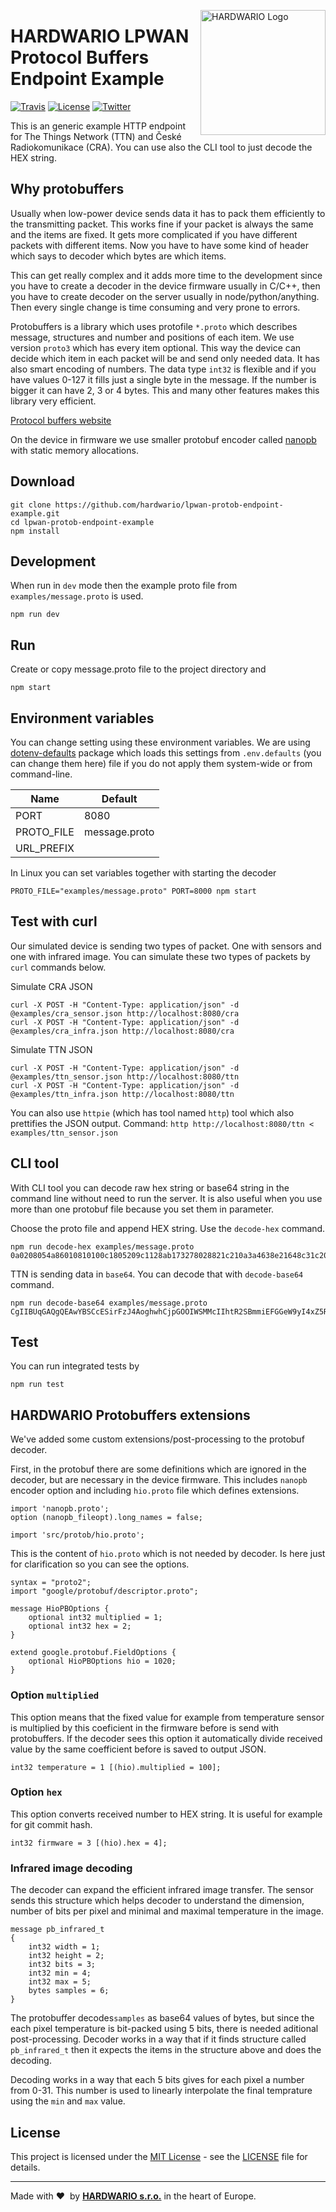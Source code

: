 <a href="https://www.hardwario.com/"><img src="https://www.hardwario.com/ci/assets/hw-logo.svg" width="200" alt="HARDWARIO Logo" align="right"></a>

# HARDWARIO LPWAN Protocol Buffers Endpoint Example

[![Travis](https://img.shields.io/travis/hardwario/lpwan-protob-endpoint-example/master.svg)](https://travis-ci.org/hardwario/lpwan-protob-endpoint-example)
[![License](https://img.shields.io/github/license/hardwario/lpwan-protob-endpoint-example.svg)](https://github.com/hardwario/lpwan-protob-endpoint-example/blob/master/LICENSE)
[![Twitter](https://img.shields.io/twitter/follow/hardwario_en.svg?style=social&label=Follow)](https://twitter.com/hardwario_en)


This is an generic example HTTP endpoint for The Things Network (TTN) and České Radiokomunikace (CRA). You can use also the CLI tool to just decode the HEX string.

## Why protobuffers

Usually when low-power device sends data it has to pack them efficiently to the transmitting packet. This works fine if your packet is always the same and the items are fixed. It gets more complicated if you have different packets with different items. Now you have to have some kind of header which says to decoder which bytes are which items. 

This can get really complex and it adds more time to the development since you have to create a decoder in the device firmware usually in C/C++, then you have to create decoder on the server usually in node/python/anything.
Then every single change is time consuming and very prone to errors.

Protobuffers is a library which uses protofile `*.proto` which describes message, structures and number and positions of each item. We use version `proto3` which has every item optional. This way the device can decide which item in each packet will be and send only needed data.  It has also smart encoding of numbers. The data type `int32` is flexible and if you have values 0-127 it fills just a single byte in the message. If the number is bigger it can have 2, 3 or 4 bytes. This and many other features makes this library very efficient.

[Protocol buffers website](https://developers.google.com/protocol-buffers)

On the device in firmware we use smaller protobuf encoder called [nanopb](https://jpa.kapsi.fi/nanopb/) with static memory allocations.


## Download
```
git clone https://github.com/hardwario/lpwan-protob-endpoint-example.git
cd lpwan-protob-endpoint-example
npm install
```

## Development
When run in `dev` mode then the example proto file from `examples/message.proto` is used.

```
npm run dev
```

## Run
Create or copy message.proto file to the project directory and

```
npm start
```

## Environment variables

You can change setting using these environment variables. We are using [dotenv-defaults](https://www.npmjs.com/package/dotenv-defaults) package which loads this settings from `.env.defaults` (you can change them here) file if you do not apply them system-wide or from command-line.

|    Name    |    Default    |
| ---------- | ------------- |
| PORT       | 8080          |
| PROTO_FILE | message.proto |
| URL_PREFIX |               |

In Linux you can set variables together with starting the decoder
```
PROTO_FILE="examples/message.proto" PORT=8000 npm start
```

## Test with curl

Our simulated device is sending two types of packet. One with sensors and one with infrared image.
You can simulate these two types of packets by `curl` commands below.

Simulate CRA JSON
```
curl -X POST -H "Content-Type: application/json" -d @examples/cra_sensor.json http://localhost:8080/cra
curl -X POST -H "Content-Type: application/json" -d @examples/cra_infra.json http://localhost:8080/cra
```

Simulate TTN JSON
```
curl -X POST -H "Content-Type: application/json" -d @examples/ttn_sensor.json http://localhost:8080/ttn
curl -X POST -H "Content-Type: application/json" -d @examples/ttn_infra.json http://localhost:8080/ttn
```

You can also use `httpie` (which has tool named `http`) tool which also prettifies the JSON output.
Command: `http http://localhost:8080/ttn < examples/ttn_sensor.json`

## CLI tool

With CLI tool you can decode raw hex string or base64 string in the command line without need to run the server. It is also useful when you use more than one protobuf file because you set them in parameter.

Choose the proto file and append HEX string. Use the `decode-hex` command.

```
npm run decode-hex examples/message.proto 0a0208054a86010810100c1805209c1128ab173278028821c210a3a4638e21648c31c20886d4764819a688414619e5bdc88e31679441481a8935e8d0296814424a2a14b927db39a78c41102a0c3527212a4488519a3269ad17e53a871052181b861e27a74b658c41d62a052a36a944428840102304b995f74d4494620e24e5c414b356434935ca22c55048f563
```

TTN is sending data in `base64`. You can decode that with `decode-base64` command.

```
npm run decode-base64 examples/message.proto CgIIBUqGAQgQEAwYBSCcESirFzJ4AoghwhCjpGOOIWSMMcIIhtR2SBmmiEFGGeW9yI4xZ5RBSBqJNejQKWgUQkoqFLkn2zmnjEEQKgw1JyEqRIhRmjJprRflOocQUhgbhh4np0tljEHWKgUqNqlEQohAECMEuZX3TUSUYg4k5cQUs1ZDSTXKIsVQSPVj
```

## Test
You can run integrated tests by

```
npm run test
```

## HARDWARIO Protobuffers extensions

We've added some custom extensions/post-processing to the protobuf decoder.

First, in the protobuf there are some definitions which are ignored in the decoder, but are necessary in the device firmware. This includes `nanopb` encoder option and including `hio.proto` file which defines extensions.

```
import 'nanopb.proto';
option (nanopb_fileopt).long_names = false;

import 'src/protob/hio.proto';
```

This is the content of `hio.proto` which is not needed by decoder. Is here just for clarification so you can see the options.

```
syntax = "proto2";
import "google/protobuf/descriptor.proto";

message HioPBOptions {
    optional int32 multiplied = 1;
    optional int32 hex = 2;
}

extend google.protobuf.FieldOptions {
    optional HioPBOptions hio = 1020;
}
```

### Option `multiplied`

This option means that the fixed value for example from temperature sensor is multiplied by this coeficient
in the firmware before is send with protobuffers. If the decoder sees this option it automatically divide
received value by the same coefficient before is saved to output JSON.

```
int32 temperature = 1 [(hio).multiplied = 100];
```

### Option `hex`

This option converts received number to HEX string. It is useful for example for git commit hash.

```
int32 firmware = 3 [(hio).hex = 4];
```

### Infrared image decoding

The decoder can expand the efficient infrared image transfer. The sensor sends this structure which helps decoder to understand the dimension, number of bits per pixel and minimal and maximal temperature in the image.

```
message pb_infrared_t
{
    int32 width = 1;
    int32 height = 2;
    int32 bits = 3;
    int32 min = 4;
    int32 max = 5;
    bytes samples = 6;
}
```

The protobuffer decodes`samples` as base64 values of bytes, but since the each pixel temperature is bit-packed  using 5 bits, there is needed aditional post-processing. Decoder works in a way that if it finds structure called `pb_infrared_t` then it expects the items in the structure above and does the decoding.

Decoding works in a way that each 5 bits gives for each pixel a number from 0-31. This number is used to linearly interpolate the final temprature using the `min` and `max` value.

## License

This project is licensed under the [MIT License](https://opensource.org/licenses/MIT/) - see the [LICENSE](LICENSE) file for details.

---

Made with &#x2764;&nbsp; by [**HARDWARIO s.r.o.**](https://www.hardwario.com/) in the heart of Europe.
